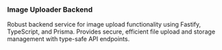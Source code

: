 ### Image Uploader Backend

Robust backend service for image upload functionality using Fastify, TypeScript, and Prisma. Provides secure, efficient file upload and storage management with type-safe API endpoints.
